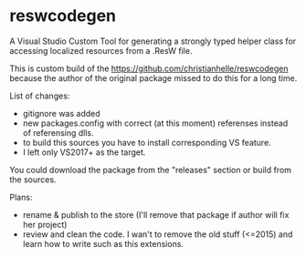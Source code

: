 # reswcodegen
A Visual Studio Custom Tool for generating a strongly typed helper class for accessing localized resources from a .ResW file.

This is custom build of the https://github.com/christianhelle/reswcodegen because the author of the original package missed to do this for a long time.

List of changes:
- gitignore was added
- new packages.config with correct (at this moment) referenses instead of referensing dlls. 
- to build this sources you have to install corresponding VS feature. 
- I left only VS2017+ as the target.

You could download the package from the "releases" section or build from the sources.

Plans:
- rename & publish to the store (I'll remove that package if author will fix her project)
- review and clean the code. I wan't to remove the old stuff (<=2015) and learn how to write such as this extensions.


